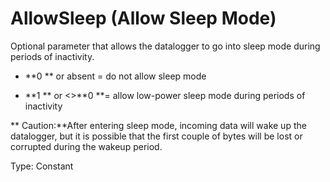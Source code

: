# AllowSleep (Allow Sleep Mode)

Optional parameter that allows the datalogger to go into sleep mode during periods of inactivity.

- **0 ** or absent = do not allow sleep mode

- **1 ** or <>**0 **= allow low-power sleep mode during periods of inactivity

** Caution:**After entering sleep mode, incoming data will wake up the datalogger, but it is possible that the first couple of bytes will be lost or corrupted during the wakeup period.

Type: Constant
